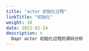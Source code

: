 ```yaml
---
title: "actor 初始化过程"
linkTitle: "初始化"
weight: 10
date: 2021-02-24
description: >
  Dapr actor 初始化过程的源码分析
---
```




